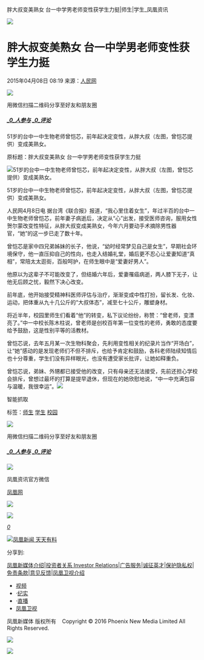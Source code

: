 胖大叔变美熟女 台一中学男老师变性获学生力挺|师生|学生\_凤凰资讯

![](https://dolphin.deliver.ifeng.com/c?z=ifeng&la=0&si=2&ci=23&cg=22&c=29&or=232&l=728&bg=728&b=726&u=https://y0.ifengimg.com/34c4a1d78882290c/2012/0528/1x1.gif)

# 胖大叔变美熟女 台一中学男老师变性获学生力挺

2015年04月08日 08:19 来源：[人民网](http://tw.people.com.cn/n/2015/0408/c14657-26811772.html)

![](http://h2.ifengimg.com/0f56ee67a4c375c2/2013/1106/indeccode.png)

用微信扫描二维码分享至好友和朋友圈

##### [_0_人参与](http://gentie.ifeng.com/view.html?docUrl=http%3A%2F%2Fnews.ifeng.com%2Fa%2F20150408%2F43506249_0.shtml&docName=%E8%83%96%E5%A4%A7%E5%8F%94%E5%8F%98%E7%BE%8E%E7%86%9F%E5%A5%B3%20%E5%8F%B0%E4%B8%80%E4%B8%AD%E5%AD%A6%E7%94%B7%E8%80%81%E5%B8%88%E5%8F%98%E6%80%A7%E8%8E%B7%E5%AD%A6%E7%94%9F%E5%8A%9B%E6%8C%BA&skey=5d4f4b&pcUrl=http%3A%2F%2Fnews.ifeng.com%2Fa%2F20150408%2F43506249_0.shtml) [_0_评论](http://gentie.ifeng.com/view.html?docUrl=http%3A%2F%2Fnews.ifeng.com%2Fa%2F20150408%2F43506249_0.shtml&docName=%E8%83%96%E5%A4%A7%E5%8F%94%E5%8F%98%E7%BE%8E%E7%86%9F%E5%A5%B3%20%E5%8F%B0%E4%B8%80%E4%B8%AD%E5%AD%A6%E7%94%B7%E8%80%81%E5%B8%88%E5%8F%98%E6%80%A7%E8%8E%B7%E5%AD%A6%E7%94%9F%E5%8A%9B%E6%8C%BA&skey=5d4f4b&pcUrl=http%3A%2F%2Fnews.ifeng.com%2Fa%2F20150408%2F43506249_0.shtml)

51岁的台中一中生物老师曾恺芯，前年起决定变性，从胖大叔（左图，曾恺芯提供）变成美熟女。

原标题：胖大叔变美熟女 台一中学男老师变性获学生力挺

![51岁的台中一中生物老师曾恺芯，前年起决定变性，从胖大叔（左图，曾恺芯提供）变成美熟女。](http://y0.ifengimg.com/cmpp/2015/04/08/08/15f79832-40ca-4952-91c0-c35397529774_size73_w600_h394.jpg)

51岁的台中一中生物老师曾恺芯，前年起决定变性，从胖大叔（左图，曾恺芯提供）变成美熟女。

人民网4月8日电 据台湾《联合报》报道，“我心里住着女生”，年过半百的台中一中生物老师曾恺芯，前年妻子病逝后，决定从“心”出发，接受医师咨询，服用女性贺尔蒙改变性特征，从胖大叔变成美熟女，今年六月要动手术摘除男性器官，“她”的这一步已走了数十年。

曾恺芯是家中四兄弟姊妹的长子，他说，“幼时经常梦见自己是女生”，早期社会环境保守，他一直压抑自己的性向，也走入结婚礼堂，婚后更不忍心让爱妻知道“真相”，常陪太太逛街，百般呵护，在师生眼中是“爱妻好男人”。

他原以为这辈子不可能改变了，但结婚六年后，爱妻罹癌病逝，两人膝下无子，让他无后顾之忧，毅然下决心改变。

前年底，他开始接受精神科医师评估与治疗，渐渐变成中性打扮，留长发、化妆、运动，把体重从九十几公斤的“大叔体态”，减至七十公斤，雕塑身材。

将近半年，校园里师生们看着“他”的转变，私下议论纷纷，称赞：“曾老师，变漂亮了。”中一中校长陈木柱说，曾老师是创校百年第一位变性的老师，勇敢的态度要给予鼓励，这是性别平等的活教材。

曾恺芯说，去年五月某一次生物科聚会，先利用变性相关的纪录片当作“开场白”，让“她”感动的是发现老师们不但不排斥，也给予肯定和鼓励，各科老师陆续知情后也十分尊重，学生们没有异样眼光，也没有遭受家长批评，让她如释重负。

曾恺芯说，弟妹、外甥都已接受他的改变，只有母亲还无法接受，先前还担心学校会排斥，曾想过最坏的打算是提早退休，但现在的她欣慰地说，“中一中充满包容与温暖，我很幸运”。[![](http://img.ifeng.com/page/Logo.gif)](http://www.ifeng.com/)

智能抓取

标签：[师生](http://search.ifeng.com/sofeng/search.action?c=1&q=%E5%B8%88%E7%94%9F) [学生](http://search.ifeng.com/sofeng/search.action?c=1&q=%E5%AD%A6%E7%94%9F) [校园](http://search.ifeng.com/sofeng/search.action?c=1&q=%E6%A0%A1%E5%9B%AD)

![](http://h2.ifengimg.com/0f56ee67a4c375c2/2013/1106/indeccode.png)

用微信扫描二维码分享至好友和朋友圈

##### [_0_人参与](http://gentie.ifeng.com/view.html?docUrl=http%3A%2F%2Fnews.ifeng.com%2Fa%2F20150408%2F43506249_0.shtml&docName=%E8%83%96%E5%A4%A7%E5%8F%94%E5%8F%98%E7%BE%8E%E7%86%9F%E5%A5%B3%20%E5%8F%B0%E4%B8%80%E4%B8%AD%E5%AD%A6%E7%94%B7%E8%80%81%E5%B8%88%E5%8F%98%E6%80%A7%E8%8E%B7%E5%AD%A6%E7%94%9F%E5%8A%9B%E6%8C%BA&skey=5d4f4b&pcUrl=http%3A%2F%2Fnews.ifeng.com%2Fa%2F20150408%2F43506249_0.shtml) [_0_评论](http://gentie.ifeng.com/view.html?docUrl=http%3A%2F%2Fnews.ifeng.com%2Fa%2F20150408%2F43506249_0.shtml&docName=%E8%83%96%E5%A4%A7%E5%8F%94%E5%8F%98%E7%BE%8E%E7%86%9F%E5%A5%B3%20%E5%8F%B0%E4%B8%80%E4%B8%AD%E5%AD%A6%E7%94%B7%E8%80%81%E5%B8%88%E5%8F%98%E6%80%A7%E8%8E%B7%E5%AD%A6%E7%94%9F%E5%8A%9B%E6%8C%BA&skey=5d4f4b&pcUrl=http%3A%2F%2Fnews.ifeng.com%2Fa%2F20150408%2F43506249_0.shtml)

![](http://d.ifengimg.com/w80_h80_nocache/y0.ifengimg.com/e01ed39fc2da5d4a/2013/1107/00092ec33d1b6502592a18584daddf3e.jpg)

凤凰资讯官方微信

[凤凰网](http://weibo.com/phoenixnewmedia "凤凰网")

![](http://y2.ifengimg.com/ifengimcp/pic/20150902/3677f2773fd79f12b079_size1_w35_h15.png)

![](http://cm.fastapi.net/?dspid=100037&x=1&noredirect=1&dspuid=1730532499624_pp9xcd6414)

[_0_](javascript:void\(0\);)

[![凤凰新闻 天天有料](http://y3.ifengimg.com/a/2015/0130/b3e486531275e3b.JPG)](http://api.3g.ifeng.com/ifengtg?adid=11345)

分享到:

[凤凰新媒体介绍](http://www.ifeng.com/corp/about/intro/)|[投资者关系 Investor Relations](http://ir.ifeng.com/)|[广告服务](http://biz.ifeng.com/)|[诚征英才](http://career.ifeng.com/)|[保护隐私权](http://www.ifeng.com/corp/privacy/)|[免责条款](http://www.ifeng.com/corp/exemption/)|[意见反馈](http://help.ifeng.com/)|[凤凰卫视介绍](http://phtv.ifeng.com/intro/)

-   [视频](http://v.ifeng.com/ "视频")
-   ·[纪实](http://v.ifeng.com/documentary/index.shtml "纪实")
-   ·[直播](http://v.ifeng.com/live/ "直播")
-   [凤凰卫视](http://phtv.ifeng.com/ "凤凰卫视")

凤凰新媒体 版权所有    Copyright © 2016 Phoenix New Media Limited All Rights Reserved.

![](http://ifeng.wrating.com/a.gif?a=192ebc676c8&t=&i=-2dc944f1d.192ebc676d4.0.ba3e12c8e5412&b=https%3A//news.ifeng.com/a/20150408/43506249_0.shtml&c=860010-2063990101&s=800x600x24&l=en-us&z=0&j=0&f=-&ut=30&n=&js=&ck=1)

![](http://ifeng.wrating.com/a.gif?a=&c=860010-2063990101)
